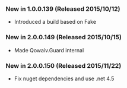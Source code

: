 ﻿### New in 1.0.0.139 (Released 2015/10/12)
* Introduced a build based on Fake

### New in 2.0.0.149 (Released 2015/10/15)
* Made Qowaiv.Guard internal

### New in 2.0.0.150 (Released 2015/11/22)
* Fix nuget dependencies and use .net 4.5
